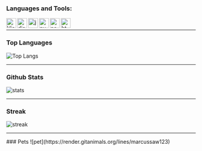 ### Languages and Tools:

<img align="left" alt="Visual Studio Code" width="26px" src="https://i.imgur.com/LwSdAlE.png" />
<img align="left" alt="discord.js" width="26px" src="https://i.imgur.com/SI1DZf3.png" />
<img align="left" alt="js" width="26px" src="https://i.imgur.com/3u1wzwE.png" />
<img align="left" alt="py" width="26px" src="https://i.imgur.com/4pIzF9V.png" />
<img align="left" alt="node.js" width="26px" src="https://i.imgur.com/tYLFZBh.png" /> 
<img align="left" alt="html" width="26px" src="https://imgur.com/YB6ltnd.png"><br />





<hr />


### Top Languages
![Top Langs](https://github-readme-stats.vercel.app/api/top-langs/?username=marcussaw123&langs_count=8&theme=cobalt)



<hr />

### Github Stats

![stats](https://github-readme-stats.vercel.app/api?username=marcussaw123&count_private=true&theme=cobalt "Github Stats")

<hr />


### Streak
![streak](https://github-readme-streak-stats.herokuapp.com/?user=marcussaw123&theme=cobalt)


<hr />
### Pets
![pet](https://render.gitanimals.org/lines/marcussaw123)
